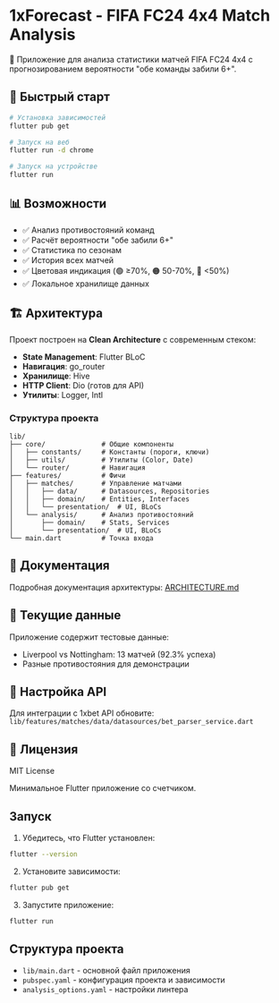 # 1xForecast - FIFA FC24 4x4 Match Analysis

🎯 Приложение для анализа статистики матчей FIFA FC24 4x4 с прогнозированием вероятности "обе команды забили 6+".

## 🚀 Быстрый старт

```bash
# Установка зависимостей
flutter pub get

# Запуск на веб
flutter run -d chrome

# Запуск на устройстве
flutter run
```

## 📊 Возможности

- ✅ Анализ противостояний команд
- ✅ Расчёт вероятности "обе забили 6+"
- ✅ Статистика по сезонам
- ✅ История всех матчей
- ✅ Цветовая индикация (🟢 ≥70%, 🟠 50-70%, 🔴 <50%)
- ✅ Локальное хранилище данных

## 🏗️ Архитектура

Проект построен на **Clean Architecture** с современным стеком:

- **State Management**: Flutter BLoC
- **Навигация**: go_router
- **Хранилище**: Hive
- **HTTP Client**: Dio (готов для API)
- **Утилиты**: Logger, Intl

### Структура проекта

```
lib/
├── core/              # Общие компоненты
│   ├── constants/     # Константы (пороги, ключи)
│   ├── utils/         # Утилиты (Color, Date)
│   └── router/        # Навигация
├── features/          # Фичи
│   ├── matches/       # Управление матчами
│   │   ├── data/      # Datasources, Repositories
│   │   ├── domain/    # Entities, Interfaces
│   │   └── presentation/  # UI, BLoCs
│   └── analysis/      # Анализ противостояний
│       ├── domain/    # Stats, Services
│       └── presentation/  # UI, BLoCs
└── main.dart          # Точка входа
```

## 📖 Документация

Подробная документация архитектуры: [ARCHITECTURE.md](ARCHITECTURE.md)

## 🧪 Текущие данные

Приложение содержит тестовые данные:
- Liverpool vs Nottingham: 13 матчей (92.3% успеха)
- Разные противостояния для демонстрации

## 🔧 Настройка API

Для интеграции с 1xbet API обновите:
`lib/features/matches/data/datasources/bet_parser_service.dart`

## 📝 Лицензия

MIT License

Минимальное Flutter приложение со счетчиком.

## Запуск

1. Убедитесь, что Flutter установлен:
```bash
flutter --version
```

2. Установите зависимости:
```bash
flutter pub get
```

3. Запустите приложение:
```bash
flutter run
```

## Структура проекта

- `lib/main.dart` - основной файл приложения
- `pubspec.yaml` - конфигурация проекта и зависимости
- `analysis_options.yaml` - настройки линтера
